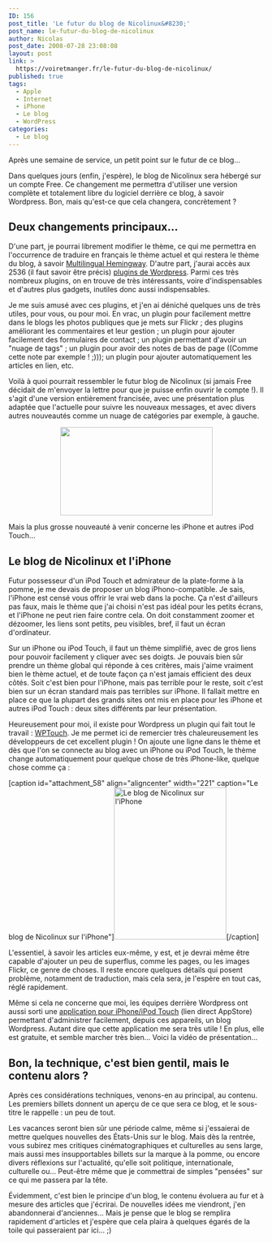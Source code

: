 ```yaml
---
ID: 156
post_title: 'Le futur du blog de Nicolinux&#8230;'
post_name: le-futur-du-blog-de-nicolinux
author: Nicolas
post_date: 2008-07-28 23:08:08
layout: post
link: >
  https://voiretmanger.fr/le-futur-du-blog-de-nicolinux/
published: true
tags:
  - Apple
  - Internet
  - iPhone
  - Le blog
  - WordPress
categories:
  - Le blog
---
```

<p>Après une semaine de service, un petit point sur le futur de ce blog...</p>
<p>Dans quelques jours (enfin, j'espère), le blog de Nicolinux sera hébergé sur un compte Free. Ce changement me permettra d'utiliser une version complète et totalement libre du logiciel derrière ce blog, à savoir Wordpress. Bon, mais qu'est-ce que cela changera, concrètement ?</p>

<h2>Deux changements principaux...</h2>
<p>D'une part, je pourrai librement modifier le thème, ce qui me permettra en l'occurrence de traduire en français le thème actuel et qui restera le thème du blog, à savoir <a href="http://www.brynski.net/hemingway/" target="_blank">Multilingual Hemingway</a>. D'autre part, j'aurai accès aux 2536 (il faut savoir être précis) <a href="http://wordpress.org/extend/plugins/" target="_blank">plugins de Wordpress</a>. Parmi ces très nombreux plugins, on en trouve de très intéressants, voire d'indispensables et d'autres plus gadgets, inutiles donc aussi indispensables.</p>
<p>Je me suis amusé avec ces plugins, et j'en ai déniché quelques uns de très utiles, pour vous, ou pour moi. En vrac, un plugin pour facilement mettre dans le blogs les photos publiques que je mets sur Flickr ; des plugins améliorant les commentaires et leur gestion ; un plugin pour ajouter facilement des formulaires de contact ; un plugin permettant d'avoir un "nuage de tags" ; un plugin pour avoir des notes de bas de page ((Comme cette note par exemple ! ;))); un plugin pour ajouter automatiquement les articles en lien, etc.</p>
<p>Voilà à quoi pourrait ressembler le futur blog de Nicolinux (si jamais Free décidait de m'envoyer la lettre pour que je puisse enfin ouvrir le compte !). Il s'agit d'une version entièrement francisée, avec une présentation plus adaptée que l'actuelle pour suivre les nouveaux messages, et avec divers autres nouveautés comme un nuage de catégories par exemple, à gauche.</p>
<p style="text-align: center;"><img class="alignnone size-full wp-image-347" title="blog_normal" src="https://voiretmanger.fr/wp-content/uploads/2008/09/blog_normal.jpg" alt="" width="300" height="174" /></p>
Mais la plus grosse nouveauté à venir concerne les iPhone et autres iPod Touch...
<h2>Le blog de Nicolinux et l'iPhone</h2>
<p>Futur possesseur d'un iPod Touch et admirateur de la plate-forme à la pomme, je me devais de proposer un blog iPhono-compatible. Je sais, l'iPhone est censé vous offrir le vrai web dans la poche. Ça n'est d'ailleurs pas faux, mais le thème que j'ai choisi n'est pas idéal pour les petits écrans, et l'iPhone ne peut rien faire contre cela. On doit constamment zoomer et dézoomer, les liens sont petits, peu visibles, bref, il faut un écran d'ordinateur.</p>
<p>Sur un iPhone ou iPod Touch, il faut un thème simplifié, avec de gros liens pour pouvoir facilement y cliquer avec ses doigts. Je pouvais bien sûr prendre un thème global qui réponde à ces critères, mais j'aime vraiment bien le thème actuel, et de toute façon ça n'est jamais efficient des deux côtés. Soit c'est bien pour l'iPhone, mais pas terrible pour le reste, soit c'est bien sur un écran standard mais pas terribles sur iPhone. Il fallait mettre en place ce que la plupart des grands sites ont mis en place pour les iPhone et autres iPod Touch : deux sites différents par leur présentation.</p>
<p>Heureusement pour moi, il existe pour Wordpress un plugin qui fait tout le travail : <a href="http://www.bravenewcode.com/wptouch/" target="_blank">WPTouch</a>. Je me permet ici de remercier très chaleureusement les développeurs de cet excellent plugin ! On ajoute une ligne dans le thème et dès que l'on se connecte au blog avec un iPhone ou iPod Touch, le thème change automatiquement pour quelque chose de très iPhone-like, quelque chose comme ça :</p>


[caption id="attachment_58" align="aligncenter" width="221" caption="Le blog de Nicolinux sur l&#39;iPhone"]<a href="http://nicolinux31.files.wordpress.com/2008/07/blog-iphone.jpg"><img class="size-medium wp-image-58 " src="http://nicolinux31.wordpress.com/files/2008/07/blog-iphone.jpg?w=221" alt="Le blog de Nicolinux sur l'iPhone" width="221" height="300" /></a>[/caption]
<p>L'essentiel, à savoir les articles eux-même, y est, et je devrai même être capable d'ajouter un peu de superflus, comme les pages, ou les images Flickr, ce genre de choses. Il reste encore quelques détails qui posent problème, notamment de traduction, mais cela sera, je l'espère en tout cas, réglé rapidement.</p>
<p>Même si cela ne concerne que moi, les équipes derrière Wordpress ont aussi sorti une <a href="http://phobos.apple.com/WebObjects/MZStore.woa/wa/viewSoftware?id=285073074&amp;mt=8">application pour iPhone/iPod Touch</a> (lien direct AppStore) permettant d'administrer facilement, depuis ces appareils, un blog Wordpress. Autant dire que cette application me sera très utile ! En plus, elle est gratuite, et semble marcher très bien... Voici la vidéo de présentation...</p>
<p style="text-align: center;"><a href="http://iphone.wordpress.org/"></a></p>

<h2>Bon, la technique, c'est bien gentil, mais le contenu alors ?</h2>
<p>Après ces considérations techniques, venons-en au principal, au contenu. Les premiers billets donnent un aperçu de ce que sera ce blog, et le sous-titre le rappelle : un peu de tout.</p>
<p>Les vacances seront bien sûr une période calme, même si j'essaierai de mettre quelques nouvelles des États-Unis sur le blog. Mais dès la rentrée, vous subirez mes critiques cinématographiques et culturelles au sens large, mais aussi mes insupportables billets sur la marque à la pomme, ou encore divers réflexions sur l'actualité, qu'elle soit politique, internationale, culturelle ou... Peut-être même que je commettrai de simples "pensées" sur ce qui me passera par la tête.</p>
<p>Évidemment, c'est bien le principe d'un blog, le contenu évoluera au fur et à mesure des articles que j'écrirai. De nouvelles idées me viendront, j'en abandonnerai d'anciennes... Mais je pense que le blog se remplira rapidement d'articles et j'espère que cela plaira à quelques égarés de la toile qui passeraient par ici... ;)</p>